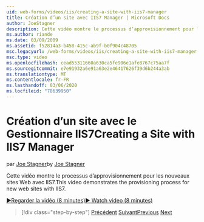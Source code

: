 ```yaml
---
uid: web-forms/videos/iis/creating-a-site-with-iis7-manager
title: Création d’un site avec IIS7 Manager | Microsoft Docs
author: JoeStagner
description: Cette vidéo montre le processus d’approvisionnement pour les nouveaux sites Web avec IIS7.
ms.author: riande
ms.date: 03/09/2009
ms.assetid: f52814a3-b458-415c-ab9f-b0f904c48705
msc.legacyurl: /web-forms/videos/iis/creating-a-site-with-iis7-manager
msc.type: video
ms.openlocfilehash: cead55311660a630ca5fe906e1afe8767c75aa7f
ms.sourcegitcommit: e7e91932a6e91a63e2e46417626f39d6b244a3ab
ms.translationtype: MT
ms.contentlocale: fr-FR
ms.lasthandoff: 03/06/2020
ms.locfileid: "78639950"
---
```

# <a name="creating-a-site-with-iis7-manager"></a><span data-ttu-id="63272-103">Création d’un site avec le Gestionnaire IIS7</span><span class="sxs-lookup"><span data-stu-id="63272-103">Creating a Site with IIS7 Manager</span></span>

<span data-ttu-id="63272-104">par [Joe Stagner](https://github.com/JoeStagner)</span><span class="sxs-lookup"><span data-stu-id="63272-104">by [Joe Stagner](https://github.com/JoeStagner)</span></span>

<span data-ttu-id="63272-105">Cette vidéo montre le processus d’approvisionnement pour les nouveaux sites Web avec IIS7.</span><span class="sxs-lookup"><span data-stu-id="63272-105">This video demonstrates the provisioning process for new web sites with IIS7.</span></span>

[<span data-ttu-id="63272-106">&#9654;Regarder la vidéo (8 minutes)</span><span class="sxs-lookup"><span data-stu-id="63272-106">&#9654; Watch video (8 minutes)</span></span>](https://channel9.msdn.com/Blogs/ASP-NET-Site-Videos/creating-a-site-with-iis7-manager)

> [!div class="step-by-step"]
> <span data-ttu-id="63272-107">[Précédent](troubleshooting-production-aspnet-apps.md)
> [Suivant](installing-ftp7.md)</span><span class="sxs-lookup"><span data-stu-id="63272-107">[Previous](troubleshooting-production-aspnet-apps.md)
[Next](installing-ftp7.md)</span></span>
